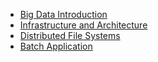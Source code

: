 * [Big Data Introduction](big-data/introduction/)
* [Infrastructure and Architecture](big-data/infrastructures-architecture/)
* [Distributed File Systems](big-data/distributed-file-systems/)
* [Batch Application](big-dat/batch-application/)